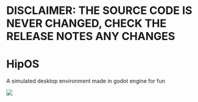 # DISCLAIMER: THE SOURCE CODE IS NEVER CHANGED, CHECK THE RELEASE NOTES ANY CHANGES

# HipOS
A simulated desktop environment made in godot engine for fun

![](https://github.com/Hipxel-dev/HipOS/blob/main/hiposshowcase.gif)
